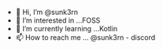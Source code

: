 - 👋 Hi, I’m @sunk3rn
- 👀 I’m interested in ...FOSS
- 🌱 I’m currently learning ...Kotlin 
- 📫 How to reach me ... @sunk3rn - discord
